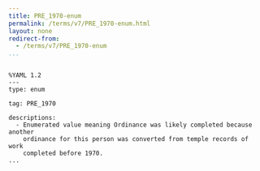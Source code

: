 ```yaml
---
title: PRE_1970-enum
permalink: /terms/v7/PRE_1970-enum.html
layout: none
redirect-from:
  - /terms/v7/PRE_1970-enum
...
```


```

%YAML 1.2
---
type: enum

tag: PRE_1970

descriptions:
  - Enumerated value meaning Ordinance was likely completed because another
    ordinance for this person was converted from temple records of work
    completed before 1970.
...

```